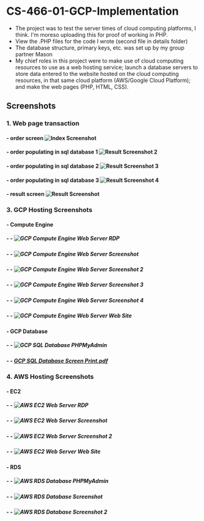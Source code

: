 # CS-466-01-GCP-Implementation
- The project was to test the server times of cloud computing platforms, I think. I'm moreso uploading this for proof of working in PHP. 
- View the .PHP files for the code I wrote (second file in details folder)
- The database structure, primary keys, etc. was set up by my group partner Mason
- My chief roles in this project were to make use of cloud computing resources to use as a web hosting service; launch a database servers to store data entered to the website hosted on the cloud computing resources, in that same cloud platform (AWS/Google Cloud Platform); and make the web pages (PHP, HTML, CSS).
## Screenshots
### 1. Web page transaction
####  - order screen ![Index Screenshot](https://user-images.githubusercontent.com/44722635/229352112-61f05c99-b9cd-4758-85cd-e0b874b3cf65.png)
####  - order populating in sql database 1 ![Result Screenshot 2](https://user-images.githubusercontent.com/44722635/229352173-813c3b4f-0a18-4aac-b451-6818cdf9f43f.png)
####  - order populating in sql database 2 ![Result Screenshot 3](https://user-images.githubusercontent.com/44722635/229352181-5197e461-669e-4ae1-ae1f-ba362c8d34e4.png)
####  - order populating in sql database 3 ![Result Screenshot 4](https://user-images.githubusercontent.com/44722635/229352190-ffe27222-dece-4c91-9c5f-3bde224fe704.png)
####  - result screen ![Result Screenshot](https://user-images.githubusercontent.com/44722635/229352195-d36c7c7a-0b5f-482f-a756-f32fd20f8f35.png)
### 3. GCP Hosting Screenshots
####  - Compute Engine
#####  - - ![GCP Compute Engine Web Server RDP](https://user-images.githubusercontent.com/44722635/229352316-b519b2e0-c712-4a55-8651-ff7f29e70e6f.png)
#####  - - ![GCP Compute Engine Web Server Screenshot](https://user-images.githubusercontent.com/44722635/229352344-06df298e-434a-4eaa-9866-9a3dbf38d2b7.png)
#####  - - ![GCP Compute Engine Web Server Screenshot 2](https://user-images.githubusercontent.com/44722635/229352320-7e186b7f-1fb0-4631-acef-a5939bd47ce7.png)
#####  - - ![GCP Compute Engine Web Server Screenshot 3](https://user-images.githubusercontent.com/44722635/229352326-faa90009-fba9-481d-b378-ce911e8f370d.png)
#####  - - ![GCP Compute Engine Web Server Screenshot 4](https://user-images.githubusercontent.com/44722635/229352341-42bc53ec-b020-4a84-9c3c-aafa8f75ade4.png)
#####  - - ![GCP Compute Engine Web Server Web Site](https://user-images.githubusercontent.com/44722635/229352380-6f8b6979-aaf5-4b13-81a8-44c4866d5c47.png)
####  - GCP Database
#####  - - ![GCP SQL Database PHPMyAdmin](https://user-images.githubusercontent.com/44722635/229352240-a09c154e-3dfb-421e-8edd-a08869f17c71.png)
#####  - - [GCP SQL Database Screen Print.pdf](https://github.com/krish7201/CS-466-01-GCP-Implementation/files/11132186/GCP.SQL.Database.Screen.Print.pdf)
### 4. AWS Hosting Screenshots
####  - EC2
#####  - - ![AWS EC2 Web Server RDP](https://user-images.githubusercontent.com/44722635/229352440-5dce7346-5f22-488b-900d-567181927332.png)
#####  - - ![AWS EC2 Web Server Screenshot](https://user-images.githubusercontent.com/44722635/229352453-8a55439a-f651-4542-bca5-ef0993f4cda3.png)
#####  - - ![AWS EC2 Web Server Screenshot 2](https://user-images.githubusercontent.com/44722635/229352446-cfe3a56c-b980-4c7d-a7b5-f3f073d9659b.png)
#####  - - ![AWS EC2 Web Server Web Site](https://user-images.githubusercontent.com/44722635/229352459-13c92e39-2558-417e-beb3-a032d23da14f.png)
####  - RDS
#####  - - ![AWS RDS Database PHPMyAdmin](https://user-images.githubusercontent.com/44722635/229352486-76f3c82b-81e4-44a6-b619-dce0ab3162a2.png)
#####  - - ![AWS RDS Database Screenshot](https://user-images.githubusercontent.com/44722635/229352501-bf1521a6-622d-4ad8-bf9c-686fe6f30595.png)
#####  - - ![AWS RDS Database Screenshot 2](https://user-images.githubusercontent.com/44722635/229352508-5e44902d-d1fe-4c15-82b2-8edc5472b152.png)
